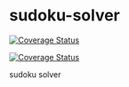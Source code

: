 # sudoku-solver
[![Coverage Status](https://coveralls.io/repos/github/ViKuzmin/sudoku-solver/badge.svg)](https://coveralls.io/github/ViKuzmin/sudoku-solver)

[![Coverage Status](https://coveralls.io/repos/github/ViKuzmin/sudoku-solver/badge.svg?branch=test2)](https://coveralls.io/github/ViKuzmin/sudoku-solver?branch=test2)

sudoku solver